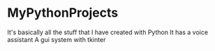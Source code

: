 # MyPythonProjects
It's basically all the stuff that I have created with Python
It has a voice assistant
A gui system with tkinter
